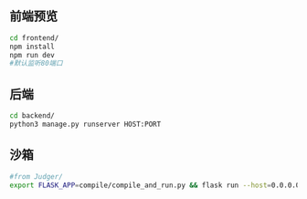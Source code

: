 ## 前端预览

```bash
cd frontend/
npm install
npm run dev
#默认监听80端口
```

## 后端

```bash
cd backend/
python3 manage.py runserver HOST:PORT
```

## 沙箱

```bash
#from Judger/
export FLASK_APP=compile/compile_and_run.py && flask run --host=0.0.0.0
```

